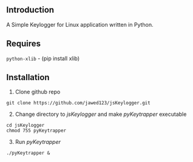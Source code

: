 ##  Introduction
A Simple Keylogger for Linux application written in Python.

## Requires
`python-xlib` - (pip install xlib)

## Installation
1. Clone github repo 
```
git clone https://github.com/jawed123/jsKeylogger.git
```
2. Change directory to *jsKeylogger* and make *pyKeytrapper* executable
```
cd jsKeylogger
chmod 755 pyKeytrapper
```
3. Run *pyKeytrapper*
```
./pyKeytrapper &
```
